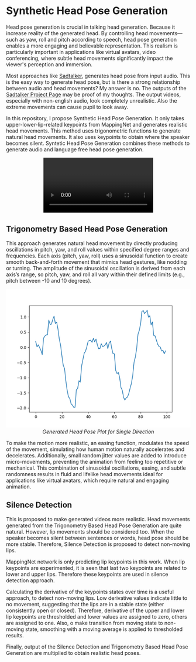 # Synthetic Head Pose Generation

Head pose generation is crucial in talking head generation. Because it increase reality of the generated head. By controlling head movements—such as yaw, roll and pitch according to speech, head pose generation enables a more engaging and believable representation. This realism is particularly important in applications like virtual avatars, video conferencing, where subtle head movements significantly impact the viewer's perception and immersion.

Most approaches like [Sadtalker](https://arxiv.org/abs/2211.12194), generates head pose from input audio. This is the easy way to generate head pose, but is there a strong relationship between audio and head movements? My answer is no. The outputs of the [Sadtalker Project Page](https://sadtalker.github.io/) may be proof of my thoughts. The output videos, especially with non-english audio, look completely unrealistic. Also the extreme movements can cause pupil to look away.

In this repository, I propose Synthetic Head Pose Generation. It only takes upper-lower-lip-related keypoints from MappingNet and generates realistic head movements. This method uses trigonometric functions to generate natural head movements. It also uses keypoints to obtain where the speaker becomes silent. Syntetic Head Pose Generation combines these methods to generate audio and language free head pose generation.

<div align="center">
  <video src="https://github.com/user-attachments/assets/d7cbd241-c379-4c30-8b68-ae2f9026f8f9" type="video/mp4"> </video> 
</div>

## Trigonometry Based Head Pose Generation

This approach generates natural head movement by directly producing oscillations in pitch, yaw, and roll values within specified degree ranges and frequencies. Each axis (pitch, yaw, roll) uses a sinusoidal function to create smooth back-and-forth movement that mimics head gestures, like nodding or turning. The amplitude of the sinusoidal oscillation is derived from each axis’s range, so pitch, yaw, and roll all vary within their defined limits (e.g., pitch between -10 and 10 degrees).

<p align="center">
  <img src="./assets/tri_output.png" alt="Generated Head Pose Plot for Single Direction">
    <br /><i>Generated Head Pose Plot for Single Direction</i>
</p>

To make the motion more realistic, an easing function, modulates the speed of the movement, simulating how human motion naturally accelerates and decelerates. Additionally, small random jitter values are added to introduce micro-movements, preventing the animation from feeling too repetitive or mechanical. This combination of sinusoidal oscillations, easing, and subtle randomness results in fluid and lifelike head movements ideal for applications like virtual avatars, which require natural and engaging animation.

## Silence Detection

This is proposed to make generated videos more realistic. Head movements generated from the Trigonometry Based Head Pose Generation are quite natural. However, lip movements should be considered too. When the speaker becomes silent between sentences or words, head pose should be more stable. Therefore, Silence Detection is proposed to detect non-moving lips.

MappingNet network is only predicting lip keypoints in this work. When lip keypoints are experimented, it is seen that last two keypoints are related to lower and upper lips. Therefore these keypoints are used in silence detection approach.

Calculating the derivative of the keypoints states over time is a useful approach, to detect non-moving lips. Low derivative values indicate little to no movement, suggesting that the lips are in a stable state (either consistently open or closed). Therefore, derivative of the upper and lower lip keypoints are thresholded and lower values are assigned to zero, others are assigned to one. Also, o make transition from moving state to non-moving state, smoothing with a moving average is applied to thresholded results.

Finally, output of the Silence Detection and Trigonometry Based Head Pose Generation are multiplied to obtain realistic head poses.
